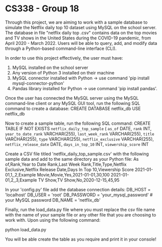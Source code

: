 # CS338 - Group 18 

Through this project, we are aiming to work with a sample database to simulate the Netflix daily top 10 dataset using MySQL on the school server. The database in file "netflix daily top .csv" contains data on the top movies and TV shows in the United States during the COVID-19 pandemic, from April 2020 - March 2022. Users will be able to query, add, and modify data through a Python-based command-line interface (CLI).

In order to use this project effectively, the user must have:
1. MySQL installed on the school server
2. Any version of Python 3 installed on their machine
3. MySQL connector installed with Python -> use command 'pip install mysql-connector-python'
4. Pandas library installed for Python -> use command 'pip install pandas'.

Once the user has connected the MySQL server using the MySQL command-line client or any MySQL GUI tool, run the following SQL command to create a database:
CREATE DATABASE netflix_db
USE netflix_db

Now to create a sample table, run the following SQL command:
CREATE TABLE IF NOT EXISTS `netflix_daily_top_sample` (
    `as_of` DATE,
    `rank` INT,
    `year_to_date_rank` VARCHAR(255),
    `last_week_rank` VARCHAR(255),
    `title` VARCHAR(255),
    `type` VARCHAR(255),
    `netflix_exclusive` VARCHAR(255),
    `netflix_release_date` DATE,
    `days_in_top_10` INT,
    `viewership_score` INT

Create a CSV file titled 'netflix_daily_top_sample.csv' with the following sample data and add to the same directory as your Python file:
As of,Rank,Year to Date Rank,Last Week Rank,Title,Type,Netflix Exclusive,Netflix Release Date,Days In Top 10,Viewership Score
2021-01-01,1,,2,Example Movie,Movie,Yes,2021-01-01,30,100
2021-01-01,2,,3,Example TV Show,TV Show,No,2020-12-15,45,95

In your 'config.py' file add the database connection details:
DB_HOST = 'localhost'
DB_USER = 'root'
DB_PASSWORD = 'your_mysql_password'  # your MySQL password
DB_NAME = 'netflix_db'

Finally, run the load_data.py file where you must replace the csv file name with the name of your sample file or any other file that you are choosing to work with. Upon using the following command:

python load_data.py

You will be able create the table as you require and print it in your console!
